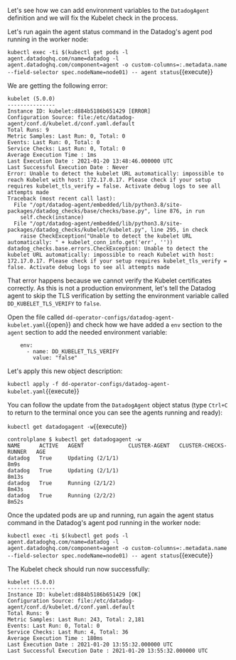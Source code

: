 Let's see how we can add environment variables to the `DatadogAgent` definition and we will fix the Kubelet check in the process.

Let's run again the agent status command in the Datadog's agent pod running in the worker node:

`kubectl exec -ti $(kubectl get pods -l agent.datadoghq.com/name=datadog -l agent.datadoghq.com/component=agent -o custom-columns=:.metadata.name --field-selector spec.nodeName=node01) -- agent status`{{execute}}

We are getting the following error:

```
kubelet (5.0.0)
---------------
Instance ID: kubelet:d884b5186b651429 [ERROR]
Configuration Source: file:/etc/datadog-agent/conf.d/kubelet.d/conf.yaml.default
Total Runs: 9
Metric Samples: Last Run: 0, Total: 0
Events: Last Run: 0, Total: 0
Service Checks: Last Run: 0, Total: 0
Average Execution Time : 1ms
Last Execution Date : 2021-01-20 13:48:46.000000 UTC
Last Successful Execution Date : Never
Error: Unable to detect the kubelet URL automatically: impossible to reach Kubelet with host: 172.17.0.17. Please check if your setup requires kubelet_tls_verify = false. Activate debug logs to see all attempts made
Traceback (most recent call last):
  File "/opt/datadog-agent/embedded/lib/python3.8/site-packages/datadog_checks/base/checks/base.py", line 876, in run
    self.check(instance)
  File "/opt/datadog-agent/embedded/lib/python3.8/site-packages/datadog_checks/kubelet/kubelet.py", line 295, in check
    raise CheckException("Unable to detect the kubelet URL automatically: " + kubelet_conn_info.get('err', ''))
datadog_checks.base.errors.CheckException: Unable to detect the kubelet URL automatically: impossible to reach Kubelet with host: 172.17.0.17. Please check if your setup requires kubelet_tls_verify = false. Activate debug logs to see all attempts made
```

That error happens because we cannot verify the Kubelet certificates correctly. As this is not a production environment, let's tell the Datadog agent to skip the TLS verification by setting the environment variable called `DD_KUBELET_TLS_VERIFY` to `false`.

Open the file called `dd-operator-configs/datadog-agent-kubelet.yaml`{{open}} and check how we have added a `env` section to the `agent` section to add the needed environment variable:

```
    env:
      - name: DD_KUBELET_TLS_VERIFY
        value: "false"
```

Let's apply this new object description:

`kubectl apply -f dd-operator-configs/datadog-agent-kubelet.yaml`{{execute}}

You can follow the update from the `DatadogAgent` object status (type `Ctrl+C` to return to the terminal once you can see the agents running and ready):

`kubectl get datadogagent -w`{{execute}}

```
controlplane $ kubectl get datadogagent -w
NAME      ACTIVE   AGENT              CLUSTER-AGENT   CLUSTER-CHECKS-RUNNER   AGE
datadog   True     Updating (2/1/1)                                           8m9s
datadog   True     Updating (2/1/1)                                           8m13s
datadog   True     Running (2/1/2)                                            8m43s
datadog   True     Running (2/2/2)                                            8m52s
```

Once the updated pods are up and running, run again the agent status command in the Datadog's agent pod running in the worker node:

`kubectl exec -ti $(kubectl get pods -l agent.datadoghq.com/name=datadog -l agent.datadoghq.com/component=agent -o custom-columns=:.metadata.name --field-selector spec.nodeName=node01) -- agent status`{{execute}}

The Kubelet check should run now successfully:

```
kubelet (5.0.0)
---------------
Instance ID: kubelet:d884b5186b651429 [OK]
Configuration Source: file:/etc/datadog-agent/conf.d/kubelet.d/conf.yaml.default
Total Runs: 9
Metric Samples: Last Run: 243, Total: 2,181
Events: Last Run: 0, Total: 0
Service Checks: Last Run: 4, Total: 36
Average Execution Time : 180ms
Last Execution Date : 2021-01-20 13:55:32.000000 UTC
Last Successful Execution Date : 2021-01-20 13:55:32.000000 UTC
```

